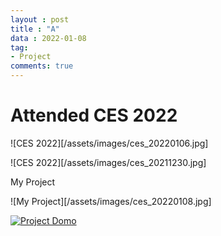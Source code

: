 ```yaml
---
layout : post
title : "A"
data : 2022-01-08
tag:
- Project
comments: true
---
```


# Attended CES 2022



![CES 2022][/assets/images/ces_20220106.jpg]

![CES 2022][/assets/images/ces_20211230.jpg]



My Project

![My Project][/assets/images/ces_20220108.jpg]

[![Project Domo](https://www.youtube.com/watch?v=A5YBSo3Gei0/0.jpg)](https://www.youtube.com/watch?v=A5YBSo3Gei0)











